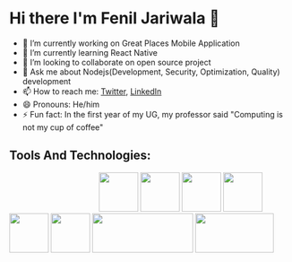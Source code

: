 # Hi there I'm Fenil Jariwala 👋

- 🔭 I’m currently working on Great Places Mobile Application 
- 🌱 I’m currently learning React Native
- 👯 I’m looking to collaborate on open source project
- 💬 Ask me about Nodejs(Development, Security, Optimization, Quality) development
- 📫 How to reach me: [Twitter](https://twitter.com/feniljariwala82), [LinkedIn](https://www.linkedin.com/in/fenil-jariwala-8b4557154)
- 😄 Pronouns: He/him
- ⚡ Fun fact: In the first year of my UG, my professor said "Computing is not my cup of coffee"

## Tools And Technologies:

<div>
<img src='https://user-images.githubusercontent.com/42708686/121466546-3d624700-c9d5-11eb-93e3-826ac8693ca8.png' width="70" height="70" style="margin-left:10rem;"> 
<img src='https://user-images.githubusercontent.com/42708686/121466703-7a2e3e00-c9d5-11eb-836a-0c1309961000.png' width="70" height="70">
<img src='https://user-images.githubusercontent.com/42708686/121467014-f759b300-c9d5-11eb-8b0c-ae9f839d776c.png' width="70" height="70">
<img src='https://user-images.githubusercontent.com/42708686/121467114-2b34d880-c9d6-11eb-9568-ef54321a8836.png' width="70" height="70">
<img src='https://user-images.githubusercontent.com/42708686/121467267-6c2ced00-c9d6-11eb-997c-4a3cbdb76899.png' width="70" height="70">
<img src='https://user-images.githubusercontent.com/42708686/121467384-92528d00-c9d6-11eb-9ffc-aa5278a12697.jpg' width="70" height="70">
<img src='https://user-images.githubusercontent.com/42708686/121467478-c332c200-c9d6-11eb-87af-cbe91298c5ee.png' width="180" height="70">
<img src='https://user-images.githubusercontent.com/42708686/121467687-2886b300-c9d7-11eb-8f67-ac10c7f9c080.png' width="140" height="70">




</div>





